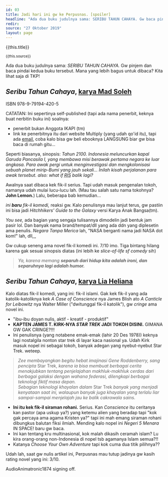 ```yaml
---
id: 03
title: Jadi hari ini gw ke Perpusnas. [spoiler]
headline: "Ada dua buku judulnya sama: SERIBU TAHUN CAHAYA. Gw baca pindai kedua buku tersebut. Mana yang lebih bagus untuk dibaca? Kita lihat saja di TKP!"
redir: 
source: "27 Oktober 2019"
layout: page
---
```


{{this.title}}

<small>{{this.source}}</small>

Ada dua buku judulnya sama: *SERIBU TAHUN CAHAYA.* Gw pinjem dan baca pindai kedua buku tersebut. Mana yang lebih bagus untuk dibaca? Kita lihat saja di TKP!

## *Seribu Tahun Cahaya*, [karya Mad Soleh](https://www.goodreads.com/book/show/28791112-seribu-tahun-cahaya)

ISBN 978-9-79194-420-5

CATATAN: Ini sepertinya self-published (tapi ada nama penerbit, keknya buat nerbitin buku ini) soalnya:

- penerbit bukan Anggota IKAPI (tm)
- link ke penerbitnya itu dari website Multiply (yang udah qo'id itu), tapi ada [email](mailto:seributahuncahaya@gmail.com), coba kalo bisa gw beli ebooknya LANGSUNG biar gw bisa baca di rumah gitu...

Seperti biasanya, sinopsis: *Tahun 2100. Indonesia meluncurkan kapal Garuda Pancasila I, yang membawa misi berawak pertama negara ke luar angkasa. Para awak pergi untuk menginvestigasi dan mengkolonisasi sebuah planet mirip-Bumi yang jauh sekali... Inilah kisah perjalanan para awak tersebut. also: what if <abbr title="Republik Indonesia Serikat">RIS</abbr> balik lagi?*

Awalnya saat dibaca kek fik-il serius. Tapi udah masuk pengenalan tokoh, namanya udah mulai lucu-lucu lah. (Mau tau salah satu nama tokohnya? **John Lemon.**) Lalu, beberapa bab kemudian...

*ini **baru** fik-il komedi,* reaksi gw. Kalo penulisnya mau lanjut terus, gw pastiin ini bisa jadi *Hitchhikers' Guide to the Galaxy* versi Karya Anak Bangsa(tm).

*You see,* ada bagian yang sengaja tulisannya dimodelin jadi bentuk jam pasir lol. Dan banyak nama brand/tempat/dll yang ada ddn yang diplesetin ama penulis. *Negara Tanpa Merica* lah, "NASA berganti nama jadi NASA dot kom!" lah, dll,,,

Gw cukup seneng ama novel fik-il komedi ini. 7/10 imo. Tiga bintang hilang karena gak sesuai sinopsis diatas (ini lebih ke *slice-of-life sf comedy* sih)

> *Ya, karena memang **separuh dari hidup kita adalah ironi, dan separuhnya lagi adalah humor.***

## *Seribu Tahun Cahaya*, [karya Lia Heliana](https://www.goodreads.com/book/show/27316097-seribu-tahun-cahaya)

Kalo diatas fik-il komedi, yang ini: fik-il islami. Gak kek fik-il yang ada katolik-katoliknya kek *A Case of Conscience* nya James Blish ato *A Canticle for Leibowitz* nya Walter Miller ("dwitunggal fik-il katolik"), gw *cringe* ama novel ini.

- "ibu-ibu doyan nulis, aktif - kreatif - produktif"
- **KAPTEN JAMES T. KIRK-NYA *STAR TREK* JADI TOKOH DISINI.** GIMANA GW GAK CRINGE?!!!
- Ini penulisnya (yang notabene emak-emak (lahir 20 Des 1978)) keknya lagi nostalgila nonton star trek di layar kaca nasional ya. Udah Kirk masuk nopel ini sebagai tokoh, banyak adegan yang nyebut-nyebut Star Trek. weteep.

> *Zee membayangkan begitu hebat imajinasi Gene Roddenberry, sang pencipta* Star Trek, *karena ia bisa membuat berbagai cerita menakjubkan tentang penjelajahan makhluk-makhluk cerdas dari berbagai galaksi dengan wahana federasi, dilengkapi berbagai teknologi fiktif masa depan.*<br>
> *Sebagian teknologi khayalan dalam* Star Trek *banyak yang menjadi kenyataan saat ini, walaupun banyak juga khayalan yang terlalu liar sampai-sampai menjelajah jau ke balik cakrawala sains.*

- **Ini itu kek fik-il siraman rohani.** Serius. Kan *Conscience* itu ceritanya kan pastor (apa uskup ya?) yang ketemu alien yang beradap tapi "kok gak percaya ama agama Kristen ya?" tapi ini mah emang siraman rohani dibungkus balutan fiksi ilmiah. Mending kalo nopel ini *Negeri 5 Menara* IN SPACE! baru gw baca.
- Ini kan tentang kru multinasional, kok malah dikasih ceramah islam? Lu kira orang-orang non-Indonesia di nopel tsb agamanya Islam semua?!!
- Katanya *Choose Your Own Adventure* tapi kok cuma dua titik pilihnya??

Udah lah, saat gw nulis artikel ini, Perpusnas mau tutup jadinya gw kasih rating novel yang ini: 3/10.

AudioAnimatronic1874 signing off.